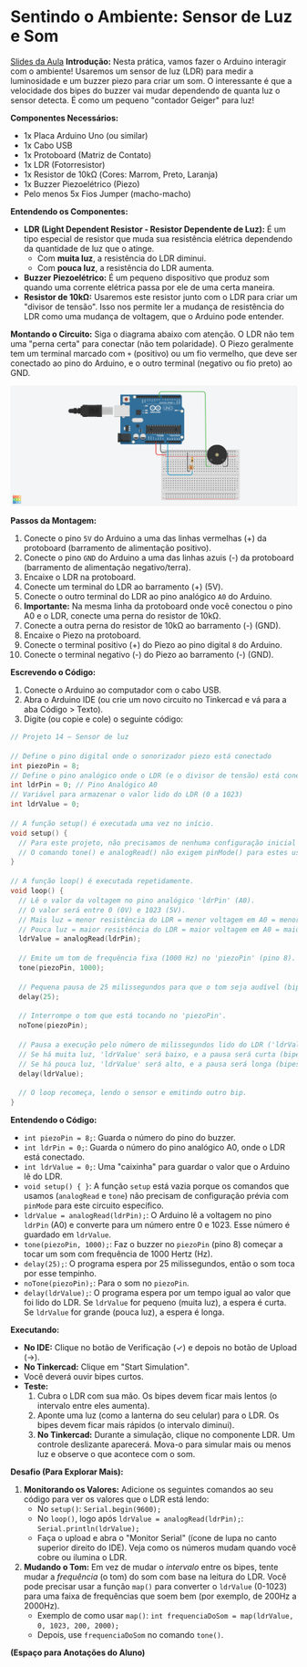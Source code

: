 # Sentindo o Ambiente: Sensor de Luz e Som
[Slides da Aula](https://www.figma.com/deck/YSVpbJFXwkHVURdGHEZ4nB/Pratica-05---ProjExt?node-id=1-660&t=3Xa6AZHMQqfQdtgJ-1)
**Introdução:**
Nesta prática, vamos fazer o Arduino interagir com o ambiente! Usaremos um sensor de luz (LDR) para medir a luminosidade e um buzzer piezo para criar um som. O interessante é que a velocidade dos bipes do buzzer vai mudar dependendo de quanta luz o sensor detecta. É como um pequeno "contador Geiger" para luz!

**Componentes Necessários:**
*   1x Placa Arduino Uno (ou similar)
*   1x Cabo USB
*   1x Protoboard (Matriz de Contato)
*   1x LDR (Fotorresistor)
*   1x Resistor de 10kΩ (Cores: Marrom, Preto, Laranja)
*   1x Buzzer Piezoelétrico (Piezo)
*   Pelo menos 5x Fios Jumper (macho-macho)

**Entendendo os Componentes:**
*   **LDR (Light Dependent Resistor - Resistor Dependente de Luz):** É um tipo especial de resistor que muda sua resistência elétrica dependendo da quantidade de luz que o atinge.
    *   Com **muita luz**, a resistência do LDR diminui.
    *   Com **pouca luz**, a resistência do LDR aumenta.
*   **Buzzer Piezoelétrico:** É um pequeno dispositivo que produz som quando uma corrente elétrica passa por ele de uma certa maneira.
*   **Resistor de 10kΩ:** Usaremos este resistor junto com o LDR para criar um "divisor de tensão". Isso nos permite ler a mudança de resistência do LDR como uma mudança de voltagem, que o Arduino pode entender.

**Montando o Circuito:**
Siga o diagrama abaixo com atenção. O LDR não tem uma "perna certa" para conectar (não tem polaridade). O Piezo geralmente tem um terminal marcado com `+` (positivo) ou um fio vermelho, que deve ser conectado ao pino do Arduino, e o outro terminal (negativo ou fio preto) ao GND.

![Circuito Sensor de Luz](https://github.com/Progrobext/PROGROB-UESC/blob/main/Imagens/circuito05.png)

**Passos da Montagem:**
1.  Conecte o pino `5V` do Arduino a uma das linhas vermelhas (+) da protoboard (barramento de alimentação positivo).
2.  Conecte o pino `GND` do Arduino a uma das linhas azuis (-) da protoboard (barramento de alimentação negativo/terra).
3.  Encaixe o LDR na protoboard.
4.  Conecte um terminal do LDR ao barramento (+) (5V).
5.  Conecte o outro terminal do LDR ao pino analógico `A0` do Arduino.
6.  **Importante:** Na mesma linha da protoboard onde você conectou o pino A0 e o LDR, conecte uma perna do resistor de 10kΩ.
7.  Conecte a outra perna do resistor de 10kΩ ao barramento (-) (GND).
8.  Encaixe o Piezo na protoboard.
9.  Conecte o terminal positivo (+) do Piezo ao pino digital `8` do Arduino.
10. Conecte o terminal negativo (-) do Piezo ao barramento (-) (GND).

**Escrevendo o Código:**
1.  Conecte o Arduino ao computador com o cabo USB.
2.  Abra o Arduino IDE (ou crie um novo circuito no Tinkercad e vá para a aba Código > Texto).
3.  Digite (ou copie e cole) o seguinte código:

```c++
// Projeto 14 – Sensor de luz

// Define o pino digital onde o sonorizador piezo está conectado
int piezoPin = 8;
// Define o pino analógico onde o LDR (e o divisor de tensão) está conectado
int ldrPin = 0; // Pino Analógico A0
// Variável para armazenar o valor lido do LDR (0 a 1023)
int ldrValue = 0;

// A função setup() é executada uma vez no início.
void setup() {
  // Para este projeto, não precisamos de nenhuma configuração inicial aqui.
  // O comando tone() e analogRead() não exigem pinMode() para estes usos.
}

// A função loop() é executada repetidamente.
void loop() {
  // Lê o valor da voltagem no pino analógico 'ldrPin' (A0).
  // O valor será entre 0 (0V) e 1023 (5V).
  // Mais luz = menor resistência do LDR = menor voltagem em A0 = menor ldrValue.
  // Pouca luz = maior resistência do LDR = maior voltagem em A0 = maior ldrValue.
  ldrValue = analogRead(ldrPin);

  // Emite um tom de frequência fixa (1000 Hz) no 'piezoPin' (pino 8).
  tone(piezoPin, 1000);

  // Pequena pausa de 25 milissegundos para que o tom seja audível (bip curto).
  delay(25);

  // Interrompe o tom que está tocando no 'piezoPin'.
  noTone(piezoPin);

  // Pausa a execução pelo número de milissegundos lido do LDR ('ldrValue').
  // Se há muita luz, 'ldrValue' será baixo, e a pausa será curta (bipes rápidos).
  // Se há pouca luz, 'ldrValue' será alto, e a pausa será longa (bipes lentos).
  delay(ldrValue);

  // O loop recomeça, lendo o sensor e emitindo outro bip.
}
```

**Entendendo o Código:**
*   `int piezoPin = 8;`: Guarda o número do pino do buzzer.
*   `int ldrPin = 0;`: Guarda o número do pino analógico A0, onde o LDR está conectado.
*   `int ldrValue = 0;`: Uma "caixinha" para guardar o valor que o Arduino lê do LDR.
*   `void setup() { }`: A função `setup` está vazia porque os comandos que usamos (`analogRead` e `tone`) não precisam de configuração prévia com `pinMode` para este circuito específico.
*   `ldrValue = analogRead(ldrPin);`: O Arduino lê a voltagem no pino `ldrPin` (A0) e converte para um número entre 0 e 1023. Esse número é guardado em `ldrValue`.
*   `tone(piezoPin, 1000);`: Faz o buzzer no `piezoPin` (pino 8) começar a tocar um som com frequência de 1000 Hertz (Hz).
*   `delay(25);`: O programa espera por 25 milissegundos, então o som toca por esse tempinho.
*   `noTone(piezoPin);`: Para o som no `piezoPin`.
*   `delay(ldrValue);`: O programa espera por um tempo igual ao valor que foi lido do LDR. Se `ldrValue` for pequeno (muita luz), a espera é curta. Se `ldrValue` for grande (pouca luz), a espera é longa.

**Executando:**
*   **No IDE:** Clique no botão de Verificação (✓) e depois no botão de Upload (→).
*   **No Tinkercad:** Clique em "Start Simulation".
*   Você deverá ouvir bipes curtos.
*   **Teste:**
    1.  Cubra o LDR com sua mão. Os bipes devem ficar mais lentos (o intervalo entre eles aumenta).
    2.  Aponte uma luz (como a lanterna do seu celular) para o LDR. Os bipes devem ficar mais rápidos (o intervalo diminui).
    3.  **No Tinkercad:** Durante a simulação, clique no componente LDR. Um controle deslizante aparecerá. Mova-o para simular mais ou menos luz e observe o que acontece com o som.

**Desafio (Para Explorar Mais):**
1.  **Monitorando os Valores:** Adicione os seguintes comandos ao seu código para ver os valores que o LDR está lendo:
    *   No `setup()`: `Serial.begin(9600);`
    *   No `loop()`, logo após `ldrValue = analogRead(ldrPin);`: `Serial.println(ldrValue);`
    *   Faça o upload e abra o "Monitor Serial" (ícone de lupa no canto superior direito do IDE). Veja como os números mudam quando você cobre ou ilumina o LDR.
2.  **Mudando o Tom:** Em vez de mudar o *intervalo* entre os bipes, tente mudar a *frequência* (o tom) do som com base na leitura do LDR. Você pode precisar usar a função `map()` para converter o `ldrValue` (0-1023) para uma faixa de frequências que soem bem (por exemplo, de 200Hz a 2000Hz).
    *   Exemplo de como usar `map()`: `int frequenciaDoSom = map(ldrValue, 0, 1023, 200, 2000);`
    *   Depois, use `frequenciaDoSom` no comando `tone()`.

**(Espaço para Anotações do Aluno)**
```